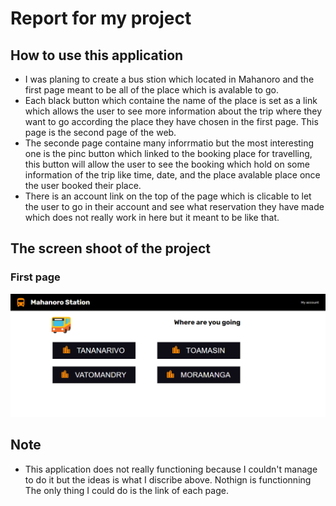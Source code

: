 # Report for my project

## How to use this application

   - I was planing to create a bus stion which located in Mahanoro and the first page meant to be all of the place which is avalable to go.
   - Each black button which containe the name of the place is set as a link which allows the user to see more information about the trip where they want to go according the place they have chosen in the first page. This page is the second page of the web.
   - The seconde page containe many inforrmatio but the most interesting one is the pinc button which linked to the booking place for travelling, this button will allow the user to see the booking which hold on some information of the trip like time, date, and the place avalable place once the user booked their place.
   - There is an account link on the top of the page which is clicable to let the user to go in their account and see what reservation they have made which does not really work in here but it meant to be like that.

##  The screen shoot of the project

### First page

![Design preview for the Mahanoro station coding challenge](./src/images/mahanoro-station.png)


## Note

- This application does not really functioning because I couldn't manage to do it but the ideas is what I discribe above. Nothign is functionning The only thing I could do is the link of each page.
